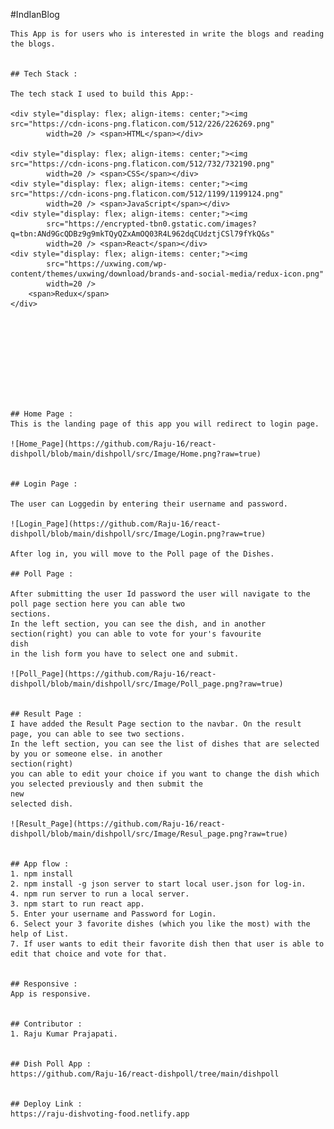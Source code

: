 #IndIanBlog

    This App is for users who is interested in write the blogs and reading the blogs.


    ## Tech Stack :

    The tech stack I used to build this App:-

    <div style="display: flex; align-items: center;"><img src="https://cdn-icons-png.flaticon.com/512/226/226269.png"
            width=20 /> <span>HTML</span></div>

    <div style="display: flex; align-items: center;"><img src="https://cdn-icons-png.flaticon.com/512/732/732190.png"
            width=20 /> <span>CSS</span></div>
    <div style="display: flex; align-items: center;"><img src="https://cdn-icons-png.flaticon.com/512/1199/1199124.png"
            width=20 /> <span>JavaScript</span></div>
    <div style="display: flex; align-items: center;"><img
            src="https://encrypted-tbn0.gstatic.com/images?q=tbn:ANd9GcQDBz9g9mkTQyQZxAmOQ03R4L962dqCUdztjCSl79fYkQ&s"
            width=20 /> <span>React</span></div>
    <div style="display: flex; align-items: center;"><img
            src="https://uxwing.com/wp-content/themes/uxwing/download/brands-and-social-media/redux-icon.png"
            width=20 />
        <span>Redux</span>
    </div>










    ## Home Page :
    This is the landing page of this app you will redirect to login page.

    ![Home_Page](https://github.com/Raju-16/react-dishpoll/blob/main/dishpoll/src/Image/Home.png?raw=true)


    ## Login Page :

    The user can Loggedin by entering their username and password.

    ![Login_Page](https://github.com/Raju-16/react-dishpoll/blob/main/dishpoll/src/Image/Login.png?raw=true)

    After log in, you will move to the Poll page of the Dishes.

    ## Poll Page :

    After submitting the user Id password the user will navigate to the poll page section here you can able two
    sections.
    In the left section, you can see the dish, and in another section(right) you can able to vote for your's favourite
    dish
    in the lish form you have to select one and submit.

    ![Poll_Page](https://github.com/Raju-16/react-dishpoll/blob/main/dishpoll/src/Image/Poll_page.png?raw=true)


    ## Result Page :
    I have added the Result Page section to the navbar. On the result page, you can able to see two sections.
    In the left section, you can see the list of dishes that are selected by you or someone else. in another
    section(right)
    you can able to edit your choice if you want to change the dish which you selected previously and then submit the
    new
    selected dish.

    ![Result_Page](https://github.com/Raju-16/react-dishpoll/blob/main/dishpoll/src/Image/Resul_page.png?raw=true)


    ## App flow :
    1. npm install
    2. npm install -g json server to start local user.json for log-in.
    4. npm run server to run a local server.
    3. npm start to run react app.
    5. Enter your username and Password for Login.
    6. Select your 3 favorite dishes (which you like the most) with the help of List.
    7. If user wants to edit their favorite dish then that user is able to edit that choice and vote for that.


    ## Responsive :
    App is responsive.


    ## Contributor :
    1. Raju Kumar Prajapati.


    ## Dish Poll App :
    https://github.com/Raju-16/react-dishpoll/tree/main/dishpoll


    ## Deploy Link :
    https://raju-dishvoting-food.netlify.app
